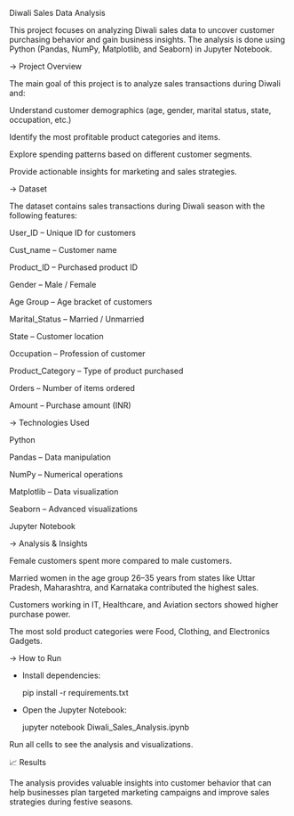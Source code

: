 Diwali Sales Data Analysis

This project focuses on analyzing Diwali sales data to uncover customer purchasing behavior and gain business insights. The analysis is done using Python (Pandas, NumPy, Matplotlib, and Seaborn) in Jupyter Notebook.

-> Project Overview

The main goal of this project is to analyze sales transactions during Diwali and:

Understand customer demographics (age, gender, marital status, state, occupation, etc.)

Identify the most profitable product categories and items.

Explore spending patterns based on different customer segments.

Provide actionable insights for marketing and sales strategies.

-> Dataset

The dataset contains sales transactions during Diwali season with the following features:

User_ID – Unique ID for customers

Cust_name – Customer name

Product_ID – Purchased product ID

Gender – Male / Female

Age Group – Age bracket of customers

Marital_Status – Married / Unmarried

State – Customer location

Occupation – Profession of customer

Product_Category – Type of product purchased

Orders – Number of items ordered

Amount – Purchase amount (INR)

-> Technologies Used

Python

Pandas – Data manipulation

NumPy – Numerical operations

Matplotlib – Data visualization

Seaborn – Advanced visualizations

Jupyter Notebook

-> Analysis & Insights

Female customers spent more compared to male customers.

Married women in the age group 26–35 years from states like Uttar Pradesh, Maharashtra, and Karnataka contributed the highest sales.

Customers working in IT, Healthcare, and Aviation sectors showed higher purchase power.

The most sold product categories were Food, Clothing, and Electronics Gadgets.

-> How to Run

- Install dependencies:

  pip install -r requirements.txt


- Open the Jupyter Notebook:

  jupyter notebook Diwali_Sales_Analysis.ipynb


Run all cells to see the analysis and visualizations.

📈 Results

The analysis provides valuable insights into customer behavior that can help businesses plan targeted marketing campaigns and improve sales strategies during festive seasons.
